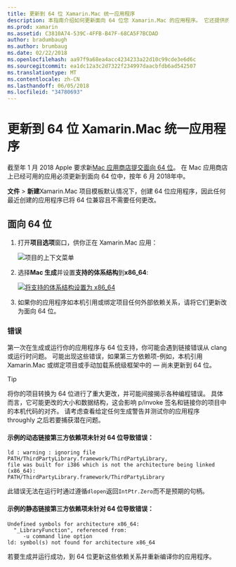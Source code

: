 ```yaml
---
title: 更新到 64 位 Xamarin.Mac 统一应用程序
description: 本指南介绍如何更新面向 64 位您 Xamarin.Mac 的应用程序。 它还提供的类型时进行此更改可能会遇到的错误的示例。
ms.prod: xamarin
ms.assetid: C3810A74-539C-4FFB-B47F-68CA5F7BCDAD
author: bradumbaugh
ms.author: brumbaug
ms.date: 02/22/2018
ms.openlocfilehash: aa97f9a68ea4acc4234233a22d10c99cde3e6d6c
ms.sourcegitcommit: ea1dc12a3c2d7322f234997daacbfdb6ad542507
ms.translationtype: MT
ms.contentlocale: zh-CN
ms.lasthandoff: 06/05/2018
ms.locfileid: "34780693"
---
```

# <a name="updating-xamarinmac-unified-applications-to-64-bit"></a>更新到 64 位 Xamarin.Mac 统一应用程序

截至年 1 月 2018 Apple 要求新[Mac 应用商店提交面向 64 位](https://developer.apple.com/news/?id=06282017a)。 在 Mac 应用商店上已经可用的应用必须更新到面向 64 位中，按年 6 月 2018年中。

**文件** > **新建**Xamarin.Mac 项目模板默认情况下，创建 64 位应用程序，因此任何最近创建的应用程序已将 64 位兼容且不需要任何更改。

## <a name="targeting-64-bit"></a>面向 64 位

1. 打开**项目选项**窗口，供你正在 Xamarin.Mac 应用：

   ![项目的上下文菜单](mac-64-bit-images/1-contextual_menu-vsmac.png "项目的上下文菜单")

2. 选择**Mac 生成**并设置**支持的体系结构**到**x86\_64**:

   [![将支持的体系结构设置为 x86_64](mac-64-bit-images/2-project_options-vsmac.png "到 x86_64 设置支持的体系结构")](mac-64-bit-images/2-project_options-vsmac-large.png#lightbox)

3. 如果你的应用程序如本机引用或绑定项目任何外部依赖关系，请将它们更新改为面向 64 位。

### <a name="errors"></a>错误

第一次在生成或运行你的应用程序与 64 位支持，你可能会遇到链接错误从 clang 或运行时问题。 可能出现这些错误，如果第三方依赖项-例如，本机引用 Xamarin.Mac 或绑定项目或手动加载系统级框架中的 — 尚未更新到 64 位。

> [!TIP]
> 将你的项目转换为 64 位进行了重大更改，并可能间接揭示各种编程错误。 具体而言，它可能更改的大小和数据结构，这会影响 p/invoke 签名和链接你的项目中的本机代码的对齐。 请考虑查看给定任何生成警告并测试你的应用程序 throughly 之后若要捕获潜在问题。

#### <a name="example-error-resulting-from-a-dynamically-linked-third-party-dependency-that-does-not-target-64-bit"></a>示例的动态链接第三方依赖项未针对 64 位导致错误：

```console
ld : warning : ignoring file PATH/ThirdPartyLibrary.framework/ThirdPartyLibrary, 
file was built for i386 which is not the architecture being linked (x86_64): 
PATH/ThirdPartyLibrary.framework/ThirdPartyLibrary 
```

此错误无法在运行时通过遵循`dlopen`返回`IntPtr.Zero`而不是预期的句柄。

#### <a name="example-error-resulting-from-a-statically-linked-third-party-dependency-that-does-not-target-64-bit"></a>示例的静态链接第三方依赖项未针对 64 位导致错误：

```console
Undefined symbols for architecture x86_64:
  "_LibraryFunction", referenced from:
     -u command line option
ld: symbol(s) not found for architecture x86_64 
```

若要生成并运行成功，到 64 位更新这些依赖关系并重新编译你的应用程序。

